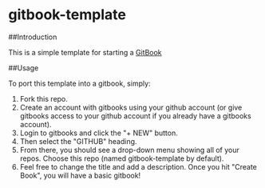 gitbook-template
======

##Introduction 

This is a simple template for starting a [GitBook](https://www.gitbook.io)


##Usage 

To port this template into a gitbook, simply:

1. Fork this repo.
2. Create an account with gitbooks using your github account (or give gitbooks access to your github account if you already have a gitbooks account).
3. Login to gitbooks and click the "+ NEW" button.
3. Then select the "GITHUB" heading.
4. From there, you should see a drop-down menu showing all of your repos.  Choose this repo (named gitbook-template by default).
5. Feel free to change the title and add a description.  Once you hit "Create Book", you will have a basic gitbook!

